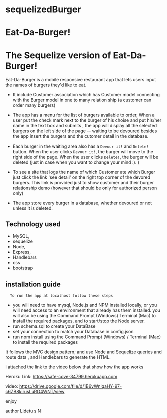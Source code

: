 # sequelizedBurger

# Eat-Da-Burger! 
  
  # The Sequelize version of Eat-Da-Burger!
   Eat-Da-Burger is a mobile responsive restaurant app that lets users input the names of burgers they'd like to eat.

 * It include Customer association which has Customer model  connecting  with the Burger model in one to many relation ship (a customer can order many burgers)

* The app has a menu for the list of burgers available to order, When a user put the check mark next to the burger of his choise and put his/her name in the text box and submits , the app will display all the selected burgers on the left side of the page -- waiting to be devoured besides the app insert the burgers and the cutomer detail in the database.

* Each burger in the waiting area also has a `Devour it!` and `Delete!` button. When the user clicks `Devour it!`, the burger will move to the right side of the page. When the user clicks `Delete!`, the burger will be deleted (just in case when you want to change your mind :). )

* To see a site that logs the name of which Customer ate which Burger just click the link 'see detail' on the right top corner of the devored burgers. This link is provided just to show customer and their burger relationship demo (however that should be only for authorized person only)

* The app store every burger in a database, whether devoured or not unless it is deleted.

## Technology used
 * MySQL,
 * sequelize 
 * Node, 
 * Express, 
 * Handlebars 
 * css
 * bootstrap
 
 ## installation guide
      To run the app at localhost follow these steps
   * you will need to have mysql, Node.js and NPM installed locally,
     or you will need access to an environment that already has them installed. 
     you will also be using the Command Prompt (Windows)  Terminal (Mac) to install the required packages,
     and to start/stop the Node server.
   * run schema.sql  to create your DataBase 
   * set your connection to match your Database in config.json
   * run npm install using the Command Prompt (Windows) / Terminal (Mac) to install the required packages

  It follows the MVC design pattern; and  use Node and Sequelize queries and route data , and Handlebars to generate the HTML.

i attached  the link to the video below that show how the app works 

Heroku Link:  https://safe-cove-34799.herokuapp.com

 video:  https://drive.google.com/file/d/1B6vWnlqaHY-97-c6ZB8kirusLuRO4WNT/view
 
enjoy 

author Lidetu s N
